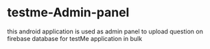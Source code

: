 # testme-Admin-panel
this android application is used as admin panel to upload question on firebase database for testMe application in bulk
